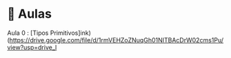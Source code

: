 # 📓 Aulas

Aula 0 : [Tipos Primitivos]ink)(https://drive.google.com/file/d/1rmVEHZoZNuqGh01NITBAcDrW02cms1Pu/view?usp=drive_l

